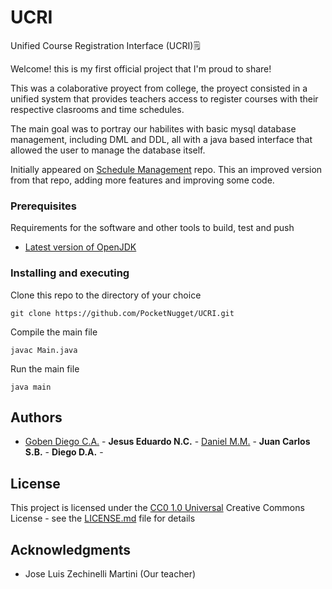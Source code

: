 # UCRI
Unified Course Registration Interface (UCRI)🗒️

Welcome! this is my first official project that I'm proud to share!

This was a colaborative proyect from college, the proyect consisted in a unified system that provides teachers access to register courses with their respective clasrooms and time schedules. 

The main goal was to portray our habilites with basic mysql database management, including DML and DDL, all with a java based interface that allowed the user to manage the database itself.


Initially appeared on
[Schedule Management](https://github.com/PocketNugget/ScheduleManagement) repo. This an improved version from that repo, adding more features and improving some code.

### Prerequisites

Requirements for the software and other tools to build, test and push 
- [Latest version of OpenJDK](https://openjdk.org)

### Installing and executing

Clone this repo to the directory of your choice

    git clone https://github.com/PocketNugget/UCRI.git

Compile the main file

    javac Main.java

Run the main file

    java main

## Authors

  - [Goben Diego C.A.](https://github.com/PocketNugget) - **Jesus Eduardo N.C.** - [Daniel M.M.](https://github.com/ZapatoProgramming) - **Juan Carlos S.B.** - **Diego D.A.** -


## License

This project is licensed under the [CC0 1.0 Universal](LICENSE.md)
Creative Commons License - see the [LICENSE.md](LICENSE.md) file for
details

## Acknowledgments

  - Jose Luis Zechinelli Martini (Our teacher)
